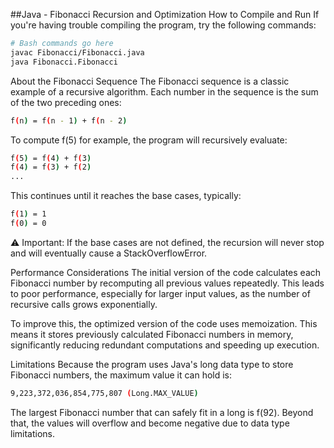 ##Java - Fibonacci Recursion and Optimization
How to Compile and Run
If you're having trouble compiling the program, try the following commands:
```bash
# Bash commands go here
javac Fibonacci/Fibonacci.java
java Fibonacci.Fibonacci
```
About the Fibonacci Sequence
The Fibonacci sequence is a classic example of a recursive algorithm. Each number in the sequence is the sum of the two preceding ones:
```bash
f(n) = f(n - 1) + f(n - 2)
```
To compute f(5) for example, the program will recursively evaluate:
```bash
f(5) = f(4) + f(3)
f(4) = f(3) + f(2)
...
```
This continues until it reaches the base cases, typically:
```bash
f(1) = 1
f(0) = 0
```
⚠️ Important: If the base cases are not defined, the recursion will never stop and will eventually cause a StackOverflowError.

Performance Considerations
The initial version of the code calculates each Fibonacci number by recomputing all previous values repeatedly. This leads to poor performance, especially for larger input values, as the number of recursive calls grows exponentially.

To improve this, the optimized version of the code uses memoization. This means it stores previously calculated Fibonacci numbers in memory, significantly reducing redundant computations and speeding up execution.

Limitations
Because the program uses Java's long data type to store Fibonacci numbers, the maximum value it can hold is:
```bash
9,223,372,036,854,775,807 (Long.MAX_VALUE)
```
The largest Fibonacci number that can safely fit in a long is f(92). Beyond that, the values will overflow and become negative due to data type limitations.
